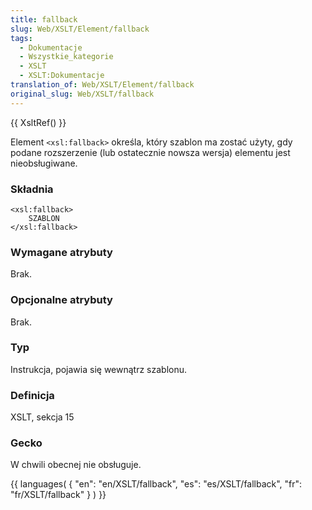 ```yaml
---
title: fallback
slug: Web/XSLT/Element/fallback
tags:
  - Dokumentacje
  - Wszystkie_kategorie
  - XSLT
  - XSLT:Dokumentacje
translation_of: Web/XSLT/Element/fallback
original_slug: Web/XSLT/fallback
---
```

{{ XsltRef() }}

Element `<xsl:fallback>` określa, który szablon ma zostać użyty, gdy podane rozszerzenie (lub ostatecznie nowsza wersja) elementu jest nieobsługiwane.

### Składnia

    <xsl:fallback>
    	SZABLON
    </xsl:fallback>

### Wymagane atrybuty

Brak.

### Opcjonalne atrybuty

Brak.

### Typ

Instrukcja, pojawia się wewnątrz szablonu.

### Definicja

XSLT, sekcja 15

### Gecko

W chwili obecnej nie obsługuje.

{{ languages( { "en": "en/XSLT/fallback", "es": "es/XSLT/fallback", "fr": "fr/XSLT/fallback" } ) }}
